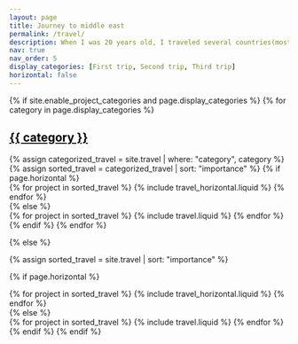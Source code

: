 ```yaml
---
layout: page
title: Journey to middle east
permalink: /travel/
description: When I was 20 years old, I traveled several countries(mostly middle east) for historical sites, as a big fan of history. This experience ultimately lead me to physics.
nav: true
nav_order: 5
display_categories: [First trip, Second trip, Third trip]
horizontal: false
---
```


<!-- pages/travel.md -->
<div class="travel">
{% if site.enable_project_categories and page.display_categories %}
  <!-- Display categorized travel -->
  {% for category in page.display_categories %}
  <a id="{{ category }}" href=".#{{ category }}">
    <h2 class="category" style="color: black;">{{ category }}</h2>
  </a>
  {% assign categorized_travel = site.travel | where: "category", category %}
  {% assign sorted_travel = categorized_travel | sort: "importance" %}
  <!-- Generate cards for each project -->
  {% if page.horizontal %}
  <div class="container">
    <div class="row row-cols-1 row-cols-md-2">
    {% for project in sorted_travel %}
      {% include travel_horizontal.liquid %}
    {% endfor %}
    </div>
  </div>
  {% else %}
  <div class="row row-cols-1 row-cols-md-4">
    {% for project in sorted_travel %}
      {% include travel.liquid %}
    {% endfor %}
  </div>
  {% endif %}
  {% endfor %}

{% else %}

<!-- Display travel without categories -->

{% assign sorted_travel = site.travel | sort: "importance" %}

  <!-- Generate cards for each project -->

{% if page.horizontal %}

  <div class="container">
    <div class="row row-cols-1 row-cols-md-2">
    {% for project in sorted_travel %}
      {% include travel_horizontal.liquid %}
    {% endfor %}
    </div>
  </div>
  {% else %}
  <div class="row row-cols-1 row-cols-md-3">
    {% for project in sorted_travel %}
      {% include travel.liquid %}
    {% endfor %}
  </div>
  {% endif %}
{% endif %}
</div>
